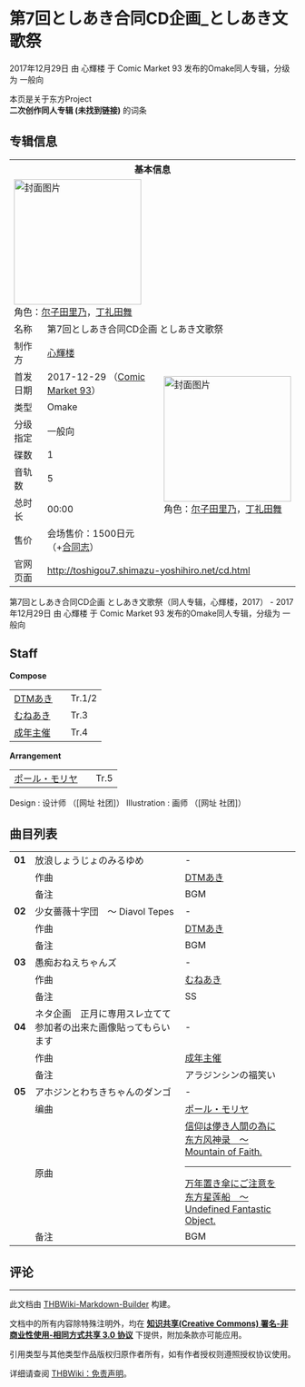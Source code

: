 # 第7回としあき合同CD企画_としあき文歌祭

<!-- source html: G:\repos\THBWiki-Markdown-Builder\THBWikiMarkdown\Temp\main\3\3d\ns0%3A%E7%AC%AC7%E5%9B%9E%E3%81%A8%E3%81%97%E3%81%82%E3%81%8D%E5%90%88%E5%90%8CCD%E4%BC%81%E7%94%BB_%E3%81%A8%E3%81%97%E3%81%82%E3%81%8D%E6%96%87%E6%AD%8C%E7%A5%AD.html -->

2017年12月29日 由 心輝楼 于 Comic Market 93 发布的Omake同人专辑，分级为 一般向

本页是关于东方Project  
 **二次创作同人专辑 (未找到链接)** 的词条

## 专辑信息

<table><tbody><tr><th colspan="3">基本信息</th></tr><tr><td class="cover-artwork-mobile" colspan="2"><a href="./文件-第7回としあき合同CD企画_としあき文歌祭封面.jpg.md" class="image" title="封面图片"><img alt="封面图片" src="https://upload.thwiki.cc/thumb/a/aa/%E7%AC%AC7%E5%9B%9E%E3%81%A8%E3%81%97%E3%81%82%E3%81%8D%E5%90%88%E5%90%8CCD%E4%BC%81%E7%94%BB_%E3%81%A8%E3%81%97%E3%81%82%E3%81%8D%E6%96%87%E6%AD%8C%E7%A5%AD%E5%B0%81%E9%9D%A2.jpg/224px-%E7%AC%AC7%E5%9B%9E%E3%81%A8%E3%81%97%E3%81%82%E3%81%8D%E5%90%88%E5%90%8CCD%E4%BC%81%E7%94%BB_%E3%81%A8%E3%81%97%E3%81%82%E3%81%8D%E6%96%87%E6%AD%8C%E7%A5%AD%E5%B0%81%E9%9D%A2.jpg" decoding="async" loading="lazy" width="224" height="221" srcset="https://upload.thwiki.cc/thumb/a/aa/%E7%AC%AC7%E5%9B%9E%E3%81%A8%E3%81%97%E3%81%82%E3%81%8D%E5%90%88%E5%90%8CCD%E4%BC%81%E7%94%BB_%E3%81%A8%E3%81%97%E3%81%82%E3%81%8D%E6%96%87%E6%AD%8C%E7%A5%AD%E5%B0%81%E9%9D%A2.jpg/336px-%E7%AC%AC7%E5%9B%9E%E3%81%A8%E3%81%97%E3%81%82%E3%81%8D%E5%90%88%E5%90%8CCD%E4%BC%81%E7%94%BB_%E3%81%A8%E3%81%97%E3%81%82%E3%81%8D%E6%96%87%E6%AD%8C%E7%A5%AD%E5%B0%81%E9%9D%A2.jpg 1.5x, https://upload.thwiki.cc/thumb/a/aa/%E7%AC%AC7%E5%9B%9E%E3%81%A8%E3%81%97%E3%81%82%E3%81%8D%E5%90%88%E5%90%8CCD%E4%BC%81%E7%94%BB_%E3%81%A8%E3%81%97%E3%81%82%E3%81%8D%E6%96%87%E6%AD%8C%E7%A5%AD%E5%B0%81%E9%9D%A2.jpg/448px-%E7%AC%AC7%E5%9B%9E%E3%81%A8%E3%81%97%E3%81%82%E3%81%8D%E5%90%88%E5%90%8CCD%E4%BC%81%E7%94%BB_%E3%81%A8%E3%81%97%E3%81%82%E3%81%8D%E6%96%87%E6%AD%8C%E7%A5%AD%E5%B0%81%E9%9D%A2.jpg 2x" data-file-width="1800" data-file-height="1779"></a><div class="cover-char">角色：<a href="./尔子田里乃.md" title="尔子田里乃">尔子田里乃</a>，<a href="./丁礼田舞.md" title="丁礼田舞">丁礼田舞</a></div></td>
</tr><tr><td class="label">名称</td><td colspan="2"> 第7回としあき合同CD企画 としあき文歌祭 </td></tr><tr><td class="label">制作方</td><td><a href="./心輝楼.md" title="心輝楼">心輝楼</a></td><td class="cover-artwork" rowspan="8" style="min-width:224px;"><a href="./文件-第7回としあき合同CD企画_としあき文歌祭封面.jpg.md" class="image" title="封面图片"><img alt="封面图片" src="https://upload.thwiki.cc/thumb/a/aa/%E7%AC%AC7%E5%9B%9E%E3%81%A8%E3%81%97%E3%81%82%E3%81%8D%E5%90%88%E5%90%8CCD%E4%BC%81%E7%94%BB_%E3%81%A8%E3%81%97%E3%81%82%E3%81%8D%E6%96%87%E6%AD%8C%E7%A5%AD%E5%B0%81%E9%9D%A2.jpg/224px-%E7%AC%AC7%E5%9B%9E%E3%81%A8%E3%81%97%E3%81%82%E3%81%8D%E5%90%88%E5%90%8CCD%E4%BC%81%E7%94%BB_%E3%81%A8%E3%81%97%E3%81%82%E3%81%8D%E6%96%87%E6%AD%8C%E7%A5%AD%E5%B0%81%E9%9D%A2.jpg" decoding="async" loading="lazy" width="224" height="221" srcset="https://upload.thwiki.cc/thumb/a/aa/%E7%AC%AC7%E5%9B%9E%E3%81%A8%E3%81%97%E3%81%82%E3%81%8D%E5%90%88%E5%90%8CCD%E4%BC%81%E7%94%BB_%E3%81%A8%E3%81%97%E3%81%82%E3%81%8D%E6%96%87%E6%AD%8C%E7%A5%AD%E5%B0%81%E9%9D%A2.jpg/336px-%E7%AC%AC7%E5%9B%9E%E3%81%A8%E3%81%97%E3%81%82%E3%81%8D%E5%90%88%E5%90%8CCD%E4%BC%81%E7%94%BB_%E3%81%A8%E3%81%97%E3%81%82%E3%81%8D%E6%96%87%E6%AD%8C%E7%A5%AD%E5%B0%81%E9%9D%A2.jpg 1.5x, https://upload.thwiki.cc/thumb/a/aa/%E7%AC%AC7%E5%9B%9E%E3%81%A8%E3%81%97%E3%81%82%E3%81%8D%E5%90%88%E5%90%8CCD%E4%BC%81%E7%94%BB_%E3%81%A8%E3%81%97%E3%81%82%E3%81%8D%E6%96%87%E6%AD%8C%E7%A5%AD%E5%B0%81%E9%9D%A2.jpg/448px-%E7%AC%AC7%E5%9B%9E%E3%81%A8%E3%81%97%E3%81%82%E3%81%8D%E5%90%88%E5%90%8CCD%E4%BC%81%E7%94%BB_%E3%81%A8%E3%81%97%E3%81%82%E3%81%8D%E6%96%87%E6%AD%8C%E7%A5%AD%E5%B0%81%E9%9D%A2.jpg 2x" data-file-width="1800" data-file-height="1779"></a><div class="cover-char">角色：<a href="./尔子田里乃.md" title="尔子田里乃">尔子田里乃</a>，<a href="./丁礼田舞.md" title="丁礼田舞">丁礼田舞</a></div></td>
</tr><tr><td class="label">首发日期</td><td>2017-12-29&#160;（<a href="/展会作品列表?e=Comic+Market%2393">Comic Market 93</a>）</td></tr><tr><td class="label">类型</td><td>Omake</td></tr><tr><td class="label">分级指定</td><td>一般向</td></tr><tr><td class="label">碟数</td><td>1</td></tr><tr><td class="label">音轨数</td><td>5</td></tr><tr><td class="label">总时长</td><td>00:00</td></tr><tr><td class="label">售价</td><td>会场售价：1500日元（+<a href="./東方裏表としあき合同7｢としあき蓮花帳｣.md" title="東方裏表としあき合同7｢としあき蓮花帳｣">合同志</a>）</td></tr>
<tr><td class="label">官网页面</td><td colspan="2"><a rel="nofollow" class="external free" href="http://toshigou7.shimazu-yoshihiro.net/cd.html">http://toshigou7.shimazu-yoshihiro.net/cd.html</a></td></tr></tbody></table>

第7回としあき合同CD企画 としあき文歌祭（同人专辑，心輝楼，2017） - 2017年12月29日 由 心輝楼 于 Comic Market 93 发布的Omake同人专辑，分级为 一般向

## Staff
  
 **Compose**   

<table><tbody><tr><td><a href="/index.php?title=DTM%E3%81%82%E3%81%8D&amp;action=edit&amp;redlink=1" class="new" title="DTMあき（页面不存在）">DTMあき</a></td><td></td><td>Tr.1/2</td></tr><tr><td><a href="/index.php?title=%E3%82%80%E3%81%AD%E3%81%82%E3%81%8D&amp;action=edit&amp;redlink=1" class="new" title="むねあき（页面不存在）">むねあき</a></td><td></td><td>Tr.3</td></tr><tr><td><a href="/index.php?title=%E6%88%90%E5%B9%B4%E4%B8%BB%E5%82%AC&amp;action=edit&amp;redlink=1" class="new" title="成年主催（页面不存在）">成年主催</a></td><td></td><td>Tr.4</td></tr></tbody></table>

  
 **Arrangement**   

<table><tbody><tr><td><a href="/index.php?title=%E3%83%9D%E3%83%BC%E3%83%AB%E3%83%BB%E3%83%A2%E3%83%AA%E3%83%A4&amp;action=edit&amp;redlink=1" class="new" title="ポール・モリヤ（页面不存在）">ポール・モリヤ</a></td><td></td><td>Tr.5</td></tr></tbody></table>


Design
: 设计师 （[网址 社团]）
Illustration
: 画师 （[网址 社团]）


## 曲目列表

<table><tbody><tr><td id="1" class="infoYL"><b>01</b></td><td id="放浪しょうじょのみるゆめ" colspan="2" class="title">放浪しょうじょのみるゆめ<span class="thcsearchlinks"><a rel="nofollow" class="external text" href="https://cd.thwiki.cc?arrange=DTMあき&amp;fromwiki=第7回としあき合同CD企画_としあき文歌祭"><span title="搜索相似同人曲"></span></a></span></td><td class="time">-</td></tr><tr><td class="left"></td><td class="label">作曲</td><td class="text" colspan="2"><a href="/index.php?title=DTM%E3%81%82%E3%81%8D&amp;action=edit&amp;redlink=1" class="new" title="DTMあき（页面不存在）">DTMあき</a><span class="thcsearchlinks"><a rel="nofollow" class="external text" href="https://cd.thwiki.cc?arrange=，DTMあき&amp;fromwiki=第7回としあき合同CD企画_としあき文歌祭"><span></span></a></span></td></tr><tr><td class="left"></td><td class="label">备注</td><td class="text" colspan="2">BGM</td></tr>
<tr><td id="2" class="infoYL"><b>02</b></td><td id="少女薔薇十字団_～_Diavol_Tepes" colspan="2" class="title">少女薔薇十字団　～ Diavol Tepes<span class="thcsearchlinks"><a rel="nofollow" class="external text" href="https://cd.thwiki.cc?arrange=DTMあき&amp;fromwiki=第7回としあき合同CD企画_としあき文歌祭"><span title="搜索相似同人曲"></span></a></span></td><td class="time">-</td></tr><tr><td class="left"></td><td class="label">作曲</td><td class="text" colspan="2"><a href="/index.php?title=DTM%E3%81%82%E3%81%8D&amp;action=edit&amp;redlink=1" class="new" title="DTMあき（页面不存在）">DTMあき</a><span class="thcsearchlinks"><a rel="nofollow" class="external text" href="https://cd.thwiki.cc?arrange=，DTMあき&amp;fromwiki=第7回としあき合同CD企画_としあき文歌祭"><span></span></a></span></td></tr><tr><td class="left"></td><td class="label">备注</td><td class="text" colspan="2">BGM</td></tr>
<tr><td id="3" class="infoYL"><b>03</b></td><td id="愚痴おねえちゃんズ" colspan="2" class="title">愚痴おねえちゃんズ<span class="thcsearchlinks"><a rel="nofollow" class="external text" href="https://cd.thwiki.cc?arrange=むねあき&amp;fromwiki=第7回としあき合同CD企画_としあき文歌祭"><span title="搜索相似同人曲"></span></a></span></td><td class="time">-</td></tr><tr><td class="left"></td><td class="label">作曲</td><td class="text" colspan="2"><a href="/index.php?title=%E3%82%80%E3%81%AD%E3%81%82%E3%81%8D&amp;action=edit&amp;redlink=1" class="new" title="むねあき（页面不存在）">むねあき</a><span class="thcsearchlinks"><a rel="nofollow" class="external text" href="https://cd.thwiki.cc?arrange=，むねあき&amp;fromwiki=第7回としあき合同CD企画_としあき文歌祭"><span></span></a></span></td></tr><tr><td class="left"></td><td class="label">备注</td><td class="text" colspan="2">SS</td></tr>
<tr><td id="4" class="infoYL"><b>04</b></td><td id="ネタ企画_正月に専用スレ立てて参加者の出来た画像貼ってもらいます" colspan="2" class="title">ネタ企画　正月に専用スレ立てて参加者の出来た画像貼ってもらいます<span class="thcsearchlinks"><a rel="nofollow" class="external text" href="https://cd.thwiki.cc?arrange=成年主催&amp;fromwiki=第7回としあき合同CD企画_としあき文歌祭"><span title="搜索相似同人曲"></span></a></span></td><td class="time">-</td></tr><tr><td class="left"></td><td class="label">作曲</td><td class="text" colspan="2"><a href="/index.php?title=%E6%88%90%E5%B9%B4%E4%B8%BB%E5%82%AC&amp;action=edit&amp;redlink=1" class="new" title="成年主催（页面不存在）">成年主催</a><span class="thcsearchlinks"><a rel="nofollow" class="external text" href="https://cd.thwiki.cc?arrange=，成年主催&amp;fromwiki=第7回としあき合同CD企画_としあき文歌祭"><span></span></a></span></td></tr><tr><td class="left"></td><td class="label">备注</td><td class="text" colspan="2">アラジンシンの福笑い</td></tr>
<tr><td id="5" class="infoYD"><b>05</b></td><td id="アホジンとわちきちゃんのダンゴ" colspan="2" class="title">アホジンとわちきちゃんのダンゴ<span class="thcsearchlinks"><a rel="nofollow" class="external text" href="https://cd.thwiki.cc?arrange=ポール・モリヤ&amp;ogmusic=信仰は儚き人間の為に，万年置き傘にご注意を&amp;fromwiki=第7回としあき合同CD企画_としあき文歌祭"><span title="搜索相似同人曲"></span></a></span></td><td class="time">-</td></tr><tr><td class="left"></td><td class="label">编曲</td><td class="text" colspan="2"><a href="/index.php?title=%E3%83%9D%E3%83%BC%E3%83%AB%E3%83%BB%E3%83%A2%E3%83%AA%E3%83%A4&amp;action=edit&amp;redlink=1" class="new" title="ポール・モリヤ（页面不存在）">ポール・モリヤ</a><span class="thcsearchlinks"><a rel="nofollow" class="external text" href="https://cd.thwiki.cc?arrange=，ポール・モリヤ&amp;fromwiki=第7回としあき合同CD企画_としあき文歌祭"><span></span></a></span></td></tr><tr><td class="left"></td><td class="label">原曲</td><td class="text" colspan="2"><span class="thcsearchlinks"><a rel="nofollow" class="external text" href="https://cd.thwiki.cc?ogmusic=信仰は儚き人間の為に，万年置き傘にご注意を&amp;fromwiki=第7回としあき合同CD企画_としあき文歌祭"><span></span></a></span><div class="ogmusic"><a href="./信仰は儚き人間の為に.md" class="mw-redirect" title="信仰は儚き人間の為に">信仰は儚き人間の為に</a></div><div class="source"><a href="./东方风神录_～_Mountain_of_Faith..md" class="mw-redirect" title="东方风神录 ～ Mountain of Faith.">东方风神录　～ Mountain of Faith.</a></div><hr><div class="ogmusic"><a href="./万年置き傘にご注意を.md" class="mw-redirect" title="万年置き傘にご注意を">万年置き傘にご注意を</a></div><div class="source"><a href="./东方星莲船_～_Undefined_Fantastic_Object..md" class="mw-redirect" title="东方星莲船 ～ Undefined Fantastic Object.">东方星莲船　～ Undefined Fantastic Object.</a></div></td></tr><tr><td class="left"></td><td class="label">备注</td><td class="text" colspan="2">BGM</td></tr></tbody></table>



## 评论




---

此文档由 [THBWiki-Markdown-Builder](https://github.com/Delsin-Yu/THBWiki-Markdown-Builder) 构建。

文档中的所有内容除特殊注明外，均在 [**知识共享(Creative Commons) 署名-非商业性使用-相同方式共享 3.0 协议**](https://creativecommons.org/licenses/by-sa/3.0/deed.zh-hans) 下提供，附加条款亦可能应用。

引用类型与其他类型作品版权归原作者所有，如有作者授权则遵照授权协议使用。

详细请查阅 [THBWiki：免责声明](https://thbwiki.cc/THBWiki:%E5%85%8D%E8%B4%A3%E5%A3%B0%E6%98%8E)。

